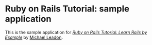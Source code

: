 # Ruby on Rails Tutorial: sample application

This is the sample application for
[*Ruby on Rails Tutorial: Learn Rails by Example*](http://railstutorial.org/)
by [Michael Leadon](http://www.linkedin.com/in/michaelleadon.com/).


